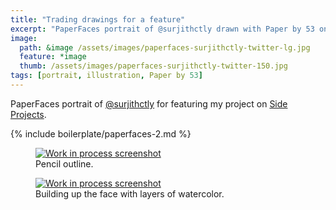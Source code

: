 ```yaml
---
title: "Trading drawings for a feature"
excerpt: "PaperFaces portrait of @surjithctly drawn with Paper by 53 on an iPad."
image: 
  path: &image /assets/images/paperfaces-surjithctly-twitter-lg.jpg 
  feature: *image
  thumb: /assets/images/paperfaces-surjithctly-twitter-150.jpg
tags: [portrait, illustration, Paper by 53]
---
```


PaperFaces portrait of [@surjithctly](http://twitter.com/surjithctly) for featuring my project on [Side Projects](http://sideprojects.web3canvas.com/post/55332574657/paperfaces-project-an-experiment-in-humanizing).

{% include boilerplate/paperfaces-2.md %}

<figure>
	<a href="{{ site.url }}/assets/images/paperfaces-surjithctly-process-1-lg.jpg"><img src="{{ site.url }}/assets/images/paperfaces-surjithctly-process-1-600.jpg" alt="Work in process screenshot"></a>
	<figcaption>Pencil outline.</figcaption>
</figure>

<figure>
	<a href="{{ site.url }}/assets/images/paperfaces-surjithctly-process-2-lg.jpg"><img src="{{ site.url }}/assets/images/paperfaces-surjithctly-process-2-600.jpg" alt="Work in process screenshot"></a>
	<figcaption>Building up the face with layers of watercolor.</figcaption>
</figure>